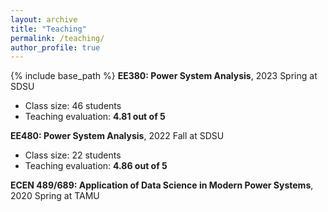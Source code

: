 ```yaml
---
layout: archive
title: "Teaching"
permalink: /teaching/
author_profile: true
---
```


{% include base_path %}
**EE380: Power System Analysis**, 2023 Spring at SDSU
* Class size: 46 students
* Teaching evaluation: **4.81 out of 5**

**EE480: Power System Analysis**, 2022 Fall at SDSU
* Class size: 22 students
* Teaching evaluation: **4.86 out of 5**

**ECEN 489/689: Application of Data Science in Modern Power Systems**, 2020 Spring at TAMU

